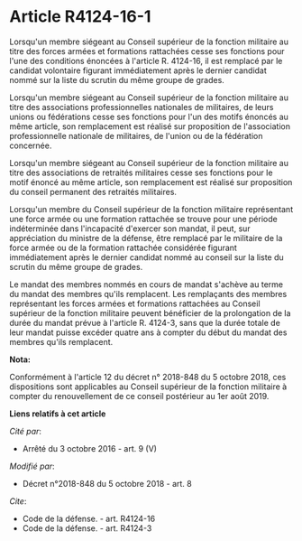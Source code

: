 # Article R4124-16-1

Lorsqu'un membre siégeant au Conseil supérieur de la fonction militaire au titre des forces armées et formations rattachées
cesse ses fonctions pour l'une des conditions énoncées à l'article R. 4124-16, il est remplacé par le candidat volontaire
figurant immédiatement après le dernier candidat nommé sur la liste du scrutin du même groupe de grades. 

Lorsqu'un membre siégeant au Conseil supérieur de la fonction militaire au titre des associations professionnelles nationales
de militaires, de leurs unions ou fédérations cesse ses fonctions pour l'un des motifs énoncés au même article, son
remplacement est réalisé sur proposition de l'association professionnelle nationale de militaires, de l'union ou de la
fédération concernée. 

Lorsqu'un membre siégeant au Conseil supérieur de la fonction militaire au titre des associations de retraités militaires
cesse ses fonctions pour le motif énoncé au même article, son remplacement est réalisé sur proposition du conseil permanent
des retraités militaires. 

Lorsqu'un membre du Conseil supérieur de la fonction militaire représentant une force armée ou une formation rattachée se
trouve pour une période indéterminée dans l'incapacité d'exercer son mandat, il peut, sur appréciation du ministre de la
défense, être remplacé par le militaire de la force armée ou de la formation rattachée considérée figurant immédiatement
après le dernier candidat nommé au conseil sur la liste du scrutin du même groupe de grades. 

Le mandat des membres nommés en cours de mandat s'achève au terme du mandat des membres qu'ils remplacent. Les remplaçants
des membres représentant les forces armées et formations rattachées au Conseil supérieur de la fonction militaire peuvent
bénéficier de la prolongation de la durée du mandat prévue à l'article R. 4124-3, sans que la durée totale de leur mandat
puisse excéder quatre ans à compter du début du mandat des membres qu'ils remplacent.

**Nota:**

Conformément à l'article 12 du décret n° 2018-848 du 5 octobre 2018, ces dispositions sont applicables au Conseil supérieur
de la fonction militaire à compter du renouvellement de ce conseil postérieur au 1er août 2019.

**Liens relatifs à cet article**

_Cité par_:

  - Arrêté du 3 octobre 2016 - art. 9 (V)

_Modifié par_:

  - Décret n°2018-848 du 5 octobre 2018 - art. 8

_Cite_:

  - Code de la défense. - art. R4124-16
  - Code de la défense. - art. R4124-3
